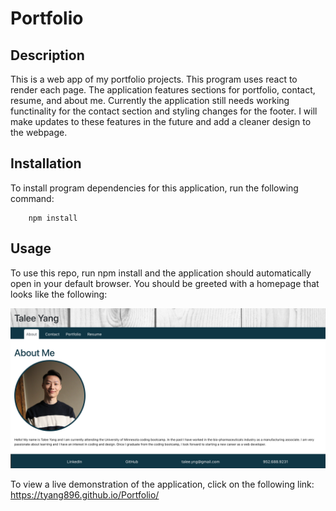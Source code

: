 # Portfolio


## Description
This is a web app of my portfolio projects. This program uses react to render each page. The application features sections for portfolio, contact, resume, and about me. Currently the application still needs working functinality for the contact section and styling changes for the footer. I will make updates to these features in the future and add a cleaner design to the webpage.

## Installation

To install program dependencies for this application, run the following command:
```
    npm install
```
## Usage
To use this repo, run npm install and the application should automatically open in your default browser. You should be greeted with a homepage that looks like the following: 

![A screenshot of my portfolio website](./Screenshot%202022-11-30%20at%2015-24-48%20React%20App.png)

To view a live demonstration of the application, click on the following link: https://tyang896.github.io/Portfolio/

<!--Dev Notes: In order to deploy application, run: "npm run deploy">
